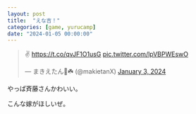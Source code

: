 ```yaml
---
layout: post
title:  "えな吉！"
categories: [game, yurucamp]
date: "2024-01-05 00:00:00"
---
```


<blockquote class="twitter-tweet tw-align-center"><p lang="qme" dir="ltr">✌️ <a href="https://t.co/qvJF1O1usG">https://t.co/qvJF1O1usG</a> <a href="https://t.co/lpVBPWEswO">pic.twitter.com/lpVBPWEswO</a></p>&mdash; まきえたん🥦☘️ (@makietanX) <a href="https://twitter.com/makietanX/status/1742498299331117354?ref_src=twsrc%5Etfw">January 3, 2024</a></blockquote> <script async src="https://platform.twitter.com/widgets.js" charset="utf-8"></script>

やっぱ斉藤さんかわいい。

こんな嫁がほしいぜ。
